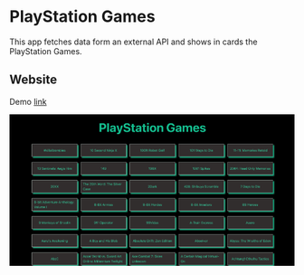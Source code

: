 # PlayStation Games

This app fetches data form an external API and shows in cards the PlayStation Games.

## Website
Demo [link](https://main.d354mq1szazna9.amplifyapp.com)


[![screenshot](./src/assets/Screenshot%202023-05-27%20at%207.43.07%20PM.webp)](https://main.d354mq1szazna9.amplifyapp.com)
